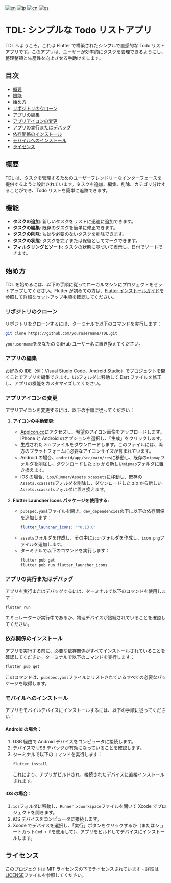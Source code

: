 [![en](https://img.shields.io/badge/lang-en-blue.svg)](https://github.com/RomaruDaze/TDL/blob/main/README.md) [![jp](https://img.shields.io/badge/lang-jp-red.svg)](https://github.com/RomaruDaze/TDL/blob/main/README.jp.md) [![cn](https://img.shields.io/badge/lang-cn-green.svg)](https://github.com/RomaruDaze/TDL/blob/main/README.cn.md) [![es](https://img.shields.io/badge/lang-es-yellow.svg)](https://github.com/RomaruDaze/TDL/blob/main/README.es.md)

# TDL: シンプルな Todo リストアプリ

TDL へようこそ。これは Flutter で構築されたシンプルで直感的な Todo リストアプリです。このアプリは、ユーザーが効率的にタスクを管理できるようにし、整理整頓と生産性を向上させる手助けをします。

## 目次

- [概要](#概要)
- [機能](#機能)
- [始め方](#始め方)
- [リポジトリのクローン](#リポジトリのクローン)
- [アプリの編集](#アプリの編集)
- [アプリアイコンの変更](#アプリアイコンの変更)
- [アプリの実行またはデバッグ](#アプリの実行またはデバッグ)
- [依存関係のインストール](#依存関係のインストール)
- [モバイルへのインストール](#モバイルへのインストール)
- [ライセンス](#ライセンス)

## 概要

TDL は、タスクを管理するためのユーザーフレンドリーなインターフェースを提供するように設計されています。タスクを追加、編集、削除、カテゴリ分けすることができ、Todo リストを簡単に追跡できます。

## 機能

- **タスクの追加**: 新しいタスクをリストに迅速に追加できます。
- **タスクの編集**: 既存のタスクを簡単に修正できます。
- **タスクの削除**: もはや必要のないタスクを削除できます。
- **タスクの状態**: タスクを完了または保留としてマークできます。
- **フィルタリングとソート**: タスクの状態に基づいて表示し、日付でソートできます。

## 始め方

TDL を始めるには、以下の手順に従ってローカルマシンにプロジェクトをセットアップしてください。Flutter が初めての方は、[Flutter インストールガイド](https://flutter.dev/docs/get-started/install)を参照して詳細なセットアップ手順を確認してください。

### リポジトリのクローン

リポジトリをクローンするには、ターミナルで以下のコマンドを実行します：

```bash
git clone https://github.com/yourusername/TDL.git
```

`yourusername`をあなたの GitHub ユーザー名に置き換えてください。

### アプリの編集

お好みの IDE（例：Visual Studio Code、Android Studio）でプロジェクトを開くことでアプリを編集できます。`lib`フォルダに移動して Dart ファイルを修正し、アプリの機能をカスタマイズしてください。

### アプリアイコンの変更

アプリアイコンを変更するには、以下の手順に従ってください：

1. **アイコンの手動変更:**

   - [AppIcon.co](https://appicon.co/)にアクセスし、希望のアイコン画像をアップロードします。iPhone と Android のオプションを選択し、「生成」をクリックします。
   - 生成された zip ファイルをダウンロードします。このファイルには、両方のプラットフォームに必要なアイコンサイズが含まれています。
   - Android の場合、`android/app/src/main/res`に移動し、既存の`mipmap`フォルダを削除し、ダウンロードした zip から新しい`mipmap`フォルダに置き換えます。
   - iOS の場合、`ios/Runner/Assets.xcassets`に移動し、既存の`Assets.xcassets`フォルダを削除し、ダウンロードした zip から新しい`Assets.xcassets`フォルダに置き換えます。

2. **Flutter Launcher Icons パッケージを使用する:**
   - `pubspec.yaml`ファイルを開き、`dev_dependencies`の下に以下の依存関係を追加します：
     ```yaml
     flutter_launcher_icons: "^0.13.0"
     ```
   - `assets`フォルダを作成し、その中に`icon`フォルダを作成し、`icon.png`ファイルを追加します。
   - ターミナルで以下のコマンドを実行します：
     ```bash
     flutter pub get
     flutter pub run flutter_launcher_icons
     ```

### アプリの実行またはデバッグ

アプリを実行またはデバッグするには、ターミナルで以下のコマンドを使用します：

```bash
flutter run
```

エミュレーターが実行中であるか、物理デバイスが接続されていることを確認してください。

### 依存関係のインストール

アプリを実行する前に、必要な依存関係がすべてインストールされていることを確認してください。ターミナルで以下のコマンドを実行します：

```bash
flutter pub get
```

このコマンドは、`pubspec.yaml`ファイルにリストされているすべての必要なパッケージを取得します。

### モバイルへのインストール

アプリをモバイルデバイスにインストールするには、以下の手順に従ってください：

#### Android の場合：

1. USB 経由で Android デバイスをコンピュータに接続します。
2. デバイスで USB デバッグが有効になっていることを確認します。
3. ターミナルで以下のコマンドを実行します：
   ```bash
   flutter install
   ```
   これにより、アプリがビルドされ、接続されたデバイスに直接インストールされます。

#### iOS の場合：

1. `ios`フォルダに移動し、`Runner.xcworkspace`ファイルを開いて Xcode でプロジェクトを開きます。
2. iOS デバイスをコンピュータに接続します。
3. Xcode でデバイスを選択し、「実行」ボタンをクリックするか（またはショートカット`Cmd + R`を使用して）、アプリをビルドしてデバイスにインストールします。

## ライセンス

このプロジェクトは MIT ライセンスの下でライセンスされています - 詳細は[LICENSE](LICENSE)ファイルを参照してください。
